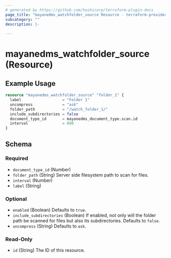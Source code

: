```yaml
---
# generated by https://github.com/hashicorp/terraform-plugin-docs
page_title: "mayanedms_watchfolder_source Resource - terraform-provider-mayanedms"
subcategory: ""
description: |-
  
---
```


# mayanedms_watchfolder_source (Resource)



## Example Usage

```terraform
resource "mayanedms_watchfolder_source" "folder_1" {
  label                  = "Folder 1"
  uncompress             = "ask"
  folder_path            = "/watch_folder_1/"
  include_subdirectories = false
  document_type_id       = mayanedms_document_type.scan.id
  interval               = 600
}
```

<!-- schema generated by tfplugindocs -->
## Schema

### Required

- `document_type_id` (Number)
- `folder_path` (String) Server side filesystem path to scan for files.
- `interval` (Number)
- `label` (String)

### Optional

- `enabled` (Boolean) Defaults to `true`.
- `include_subdirectories` (Boolean) If enabled, not only will the folder path be scanned for files but also its subdirectories. Defaults to `false`.
- `uncompress` (String) Defaults to `ask`.

### Read-Only

- `id` (String) The ID of this resource.


